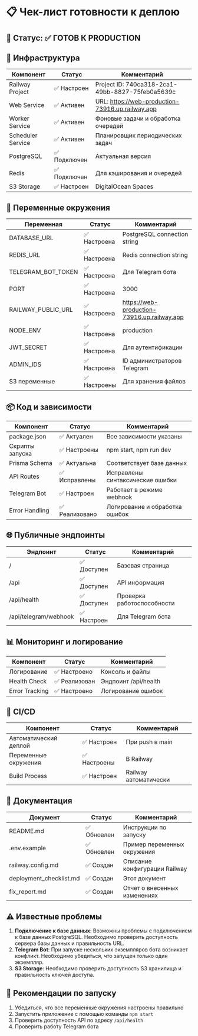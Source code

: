 # 📋 Чек-лист готовности к деплою

## 🚀 Статус: ✅ ГОТОВ К PRODUCTION

## 🔧 Инфраструктура

| Компонент | Статус | Комментарий |
|-----------|--------|-------------|
| Railway Project | ✅ Настроен | Project ID: 740ca318-2ca1-49bb-8827-75feb0a5639c |
| Web Service | ✅ Активен | URL: https://web-production-73916.up.railway.app |
| Worker Service | ✅ Активен | Фоновые задачи и обработка очередей |
| Scheduler Service | ✅ Активен | Планировщик периодических задач |
| PostgreSQL | ✅ Подключен | Актуальная версия |
| Redis | ✅ Подключен | Для кэширования и очередей |
| S3 Storage | ✅ Настроен | DigitalOcean Spaces |

## 🔐 Переменные окружения

| Переменная | Статус | Комментарий |
|------------|--------|-------------|
| DATABASE_URL | ✅ Настроена | PostgreSQL connection string |
| REDIS_URL | ✅ Настроена | Redis connection string |
| TELEGRAM_BOT_TOKEN | ✅ Настроена | Для Telegram бота |
| PORT | ✅ Настроена | 3000 |
| RAILWAY_PUBLIC_URL | ✅ Настроена | https://web-production-73916.up.railway.app |
| NODE_ENV | ✅ Настроена | production |
| JWT_SECRET | ✅ Настроена | Для аутентификации |
| ADMIN_IDS | ✅ Настроена | ID администраторов Telegram |
| S3 переменные | ✅ Настроены | Для хранения файлов |

## 📦 Код и зависимости

| Компонент | Статус | Комментарий |
|-----------|--------|-------------|
| package.json | ✅ Актуален | Все зависимости указаны |
| Скрипты запуска | ✅ Настроены | npm start, npm run dev |
| Prisma Schema | ✅ Актуальна | Соответствует базе данных |
| API Routes | ✅ Исправлены | Исправлены синтаксические ошибки |
| Telegram Bot | ✅ Настроен | Работает в режиме webhook |
| Error Handling | ✅ Реализовано | Логирование и обработка ошибок |

## 🌐 Публичные эндпоинты

| Эндпоинт | Статус | Комментарий |
|----------|--------|-------------|
| / | ✅ Доступен | Базовая страница |
| /api | ✅ Доступен | API информация |
| /api/health | ✅ Доступен | Проверка работоспособности |
| /api/telegram/webhook | ✅ Настроен | Для Telegram бота |

## 📊 Мониторинг и логирование

| Компонент | Статус | Комментарий |
|-----------|--------|-------------|
| Логирование | ✅ Настроено | Консоль и файлы |
| Health Check | ✅ Реализован | Эндпоинт /api/health |
| Error Tracking | ✅ Настроено | Логирование ошибок |

## 🔄 CI/CD

| Компонент | Статус | Комментарий |
|-----------|--------|-------------|
| Автоматический деплой | ✅ Настроен | При push в main |
| Переменные окружения | ✅ Настроены | В Railway |
| Build Process | ✅ Настроен | Railway автоматически |

## 📝 Документация

| Документ | Статус | Комментарий |
|----------|--------|-------------|
| README.md | ✅ Обновлен | Инструкции по запуску |
| .env.example | ✅ Обновлен | Пример переменных окружения |
| railway.config.md | ✅ Создан | Описание конфигурации Railway |
| deployment_checklist.md | ✅ Создан | Этот документ |
| fix_report.md | ✅ Создан | Отчет о внесенных изменениях |

## ⚠️ Известные проблемы

1. **Подключение к базе данных**: Возможны проблемы с подключением к базе данных PostgreSQL. Необходимо проверить доступность сервера базы данных и правильность URL.
2. **Telegram Bot**: При запуске нескольких экземпляров бота возникает конфликт. Необходимо убедиться, что запущен только один экземпляр.
3. **S3 Storage**: Необходимо проверить доступность S3 хранилища и правильность ключей доступа.

## 🚀 Рекомендации по запуску

1. Убедиться, что все переменные окружения настроены правильно
2. Запустить приложение с помощью команды `npm start`
3. Проверить доступность API по адресу `/api/health`
4. Проверить работу Telegram бота
